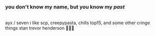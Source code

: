 ### you don't know my name, but you know my *past*
<br>
ayx / seven
i like scp, creepypasta, chills top15, and some other cringe things
stan trevor henderson 🛐🛐🛐
<!--
**7valv/7valv** is a ✨ _special_ ✨ repository because its `README.md` (this file) appears on your GitHub profile.-->
